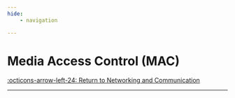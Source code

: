 ```yaml
---
hide:
    - navigation

---
```


# Media Access Control (MAC)

[:octicons-arrow-left-24: Return to Networking and Communication](/Knowledge-Notebook/Networking-Communication/)

---
